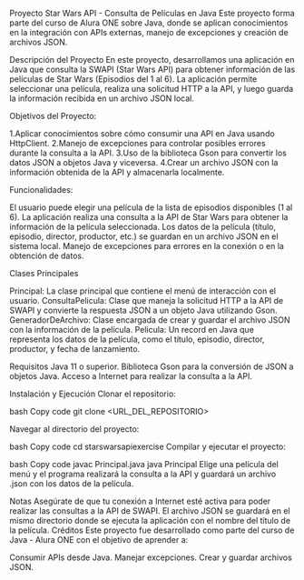 Proyecto Star Wars API - Consulta de Películas en Java
Este proyecto forma parte del curso de Alura ONE sobre Java, donde se aplican conocimientos en la integración con APIs externas, manejo de excepciones y creación de archivos JSON.

Descripción del Proyecto
En este proyecto, desarrollamos una aplicación en Java que consulta la SWAPI (Star Wars API) para obtener información de las películas de Star Wars (Episodios del 1 al 6). La aplicación permite seleccionar una película, realiza una solicitud HTTP a la API, y luego guarda la información recibida en un archivo JSON local.

Objetivos del Proyecto:

1.Aplicar conocimientos sobre cómo consumir una API en Java usando HttpClient.
2.Manejo de excepciones para controlar posibles errores durante la consulta a la API.
3.Uso de la biblioteca Gson para convertir los datos JSON a objetos Java y viceversa.
4.Crear un archivo JSON con la información obtenida de la API y almacenarla localmente.

Funcionalidades:

El usuario puede elegir una película de la lista de episodios disponibles (1 al 6).
La aplicación realiza una consulta a la API de Star Wars para obtener la información de la película seleccionada.
Los datos de la película (título, episodio, director, productor, etc.) se guardan en un archivo JSON en el sistema local.
Manejo de excepciones para errores en la conexión o en la obtención de datos.

Clases Principales

Principal: La clase principal que contiene el menú de interacción con el usuario.
ConsultaPelicula: Clase que maneja la solicitud HTTP a la API de SWAPI y convierte la respuesta JSON a un objeto Java utilizando Gson.
GeneradorDeArchivo: Clase encargada de crear y guardar el archivo JSON con la información de la película.
Pelicula: Un record en Java que representa los datos de la película, como el título, episodio, director, productor, y fecha de lanzamiento.

Requisitos
Java 11 o superior.
Biblioteca Gson para la conversión de JSON a objetos Java.
Acceso a Internet para realizar la consulta a la API.

Instalación y Ejecución
Clonar el repositorio:

bash
Copy code
git clone <URL_DEL_REPOSITORIO>

Navegar al directorio del proyecto:

bash
Copy code
cd starswarsapiexercise
Compilar y ejecutar el proyecto:

bash
Copy code
javac Principal.java
java Principal
Elige una película del menú y el programa realizará la consulta a la API y guardará un archivo .json con los datos de la película.

Notas
Asegúrate de que tu conexión a Internet esté activa para poder realizar las consultas a la API de SWAPI.
El archivo JSON se guardará en el mismo directorio donde se ejecuta la aplicación con el nombre del título de la película.
Créditos
Este proyecto fue desarrollado como parte del curso de Java - Alura ONE con el objetivo de aprender a:

Consumir APIs desde Java.
Manejar excepciones.
Crear y guardar archivos JSON.
